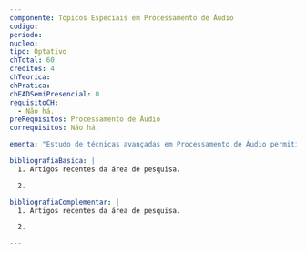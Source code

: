 ```yaml
---
componente: Tópicos Especiais em Processamento de Áudio
codigo:  
periodo: 
nucleo: 
tipo: Optativo
chTotal: 60 
creditos: 4
chTeorica: 
chPratica: 
chEADSemiPresencial: 0
requisitoCH:
  - Não há.
preRequisitos: Processamento de Áudio
correquisitos: Não há.

ementa: "Estudo de técnicas avançadas em Processamento de Áudio permitindo ao aluno conhecer o estado da arte nesta área de pesquisa."

bibliografiaBasica: |
  1. Artigos recentes da área de pesquisa.

  2.

bibliografiaComplementar: |
  1. Artigos recentes da área de pesquisa.

  2.

---
```


